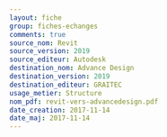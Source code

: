 ```yaml
---
layout: fiche
group: fiches-echanges
comments: true
source_nom: Revit
source_version: 2019
source_editeur: Autodesk
destination_nom: Advance Design
destination_version: 2019
destination_editeur: GRAITEC
usage_metier: Structure
nom_pdf: revit-vers-advancedesign.pdf
date_creation: 2017-11-14
date_maj: 2017-11-14
---
```

